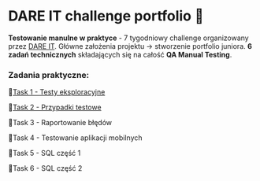 # DARE IT challenge portfolio 🎯

**Testowanie manulne w praktyce** - 7 tygodniowy challenge organizowany przez [DARE IT](https://www.dareit.io/challenges/qa-manual-testing). 
Główne założenia projektu -> stworzenie portfolio juniora. **6 zadań technicznych** składających się na całość **QA Manual Testing**. 

### Zadania praktyczne:

📝[Task 1 - Testy eksploracyjne](https://github.com/Katarzyna-SZ/challenge_portfolio_katarzyna/blob/main/TASK1.md)

📝[Task 2 - Przypadki testowe](https://github.com/Katarzyna-SZ/challenge_portfolio_katarzyna/blob/main/TASK2.md)

📝Task 3 - Raportowanie błędów

📝Task 4 - Testowanie aplikacji mobilnych

📝Task 5 - SQL część 1

📝Task 6 - SQL część 2
   
